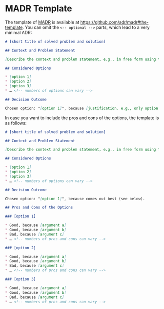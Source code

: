 # MADR Template

The template of [MADR](https://adr.github.io/madr/) is available at <https://github.com/adr/madr#the-template>.
You can omit the `<-- optional -->` parts, which lead to a very minimal ADR:

```markdown
# [short title of solved problem and solution]

## Context and Problem Statement

[Describe the context and problem statement, e.g., in free form using two to three sentences. You may want to articulate the problem in form of a question.]

## Considered Options

* [option 1]
* [option 2]
* [option 3]
* … <!-- numbers of options can vary -->

## Decision Outcome

Chosen option: "[option 1]", because [justification. e.g., only option, which meets k.o. criterion decision driver | which resolves force force | … ].
```

In case you want to include the pros and cons of the options, the template is as follows:

```markdown
# [short title of solved problem and solution]

## Context and Problem Statement

[Describe the context and problem statement, e.g., in free form using two to three sentences. You may want to articulate the problem in form of a question.]

## Considered Options

* [option 1]
* [option 2]
* [option 3]
* … <!-- numbers of options can vary -->

## Decision Outcome

Chosen option: "[option 1]", because comes out best (see below).

## Pros and Cons of the Options

### [option 1]

* Good, because [argument a]
* Good, because [argument b]
* Bad, because [argument c]
* … <!-- numbers of pros and cons can vary -->

### [option 2]

* Good, because [argument a]
* Good, because [argument b]
* Bad, because [argument c]
* … <!-- numbers of pros and cons can vary -->

### [option 3]

* Good, because [argument a]
* Good, because [argument b]
* Bad, because [argument c]
* … <!-- numbers of pros and cons can vary -->
```
